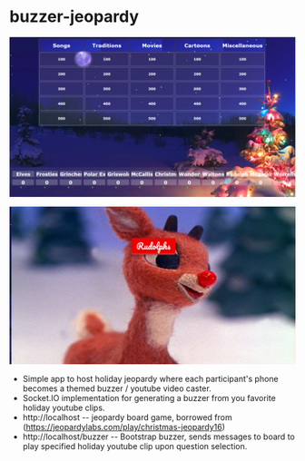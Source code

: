 # buzzer-jeopardy

![Board](https://raw.githubusercontent.com/x0ry/buzzer-jeopardy/master/files/ss1.png)

![Buzzer](https://raw.githubusercontent.com/x0ry/buzzer-jeopardy/master/files/ss2.png)

*	Simple app to host holiday jeopardy where each participant's phone becomes a themed buzzer / youtube video caster.
*	Socket.IO implementation for generating a buzzer from you favorite holiday youtube clips.
*	http://localhost -- jeopardy board game, borrowed from (https://jeopardylabs.com/play/christmas-jeopardy16)
*	http://localhost/buzzer -- Bootstrap buzzer, sends messages to board to play specified holiday youtube clip upon question selection.